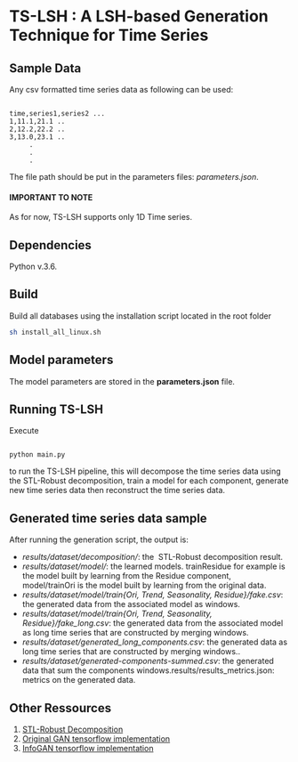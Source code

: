 # TS-LSH : A LSH-based Generation Technique for Time Series

## Sample Data

Any csv formatted time series data as following can be used: 

<pre><code>
time,series1,series2 ... 
1,11.1,21.1 .. 
2,12.2,22.2 .. 
3,13.0,23.1 .. 
     .
     .
     .
</code></pre>

The file path should be put in the parameters files: *parameters.json*. 

#### IMPORTANT TO NOTE

As for now, TS-LSH supports only 1D Time series. 



## Dependencies

Python v.3.6.

## Build

Build all databases using the installation script located in the root folder

```bash
sh install_all_linux.sh
```


## Model parameters

The model parameters are stored in the **parameters.json** file. 

## Running TS-LSH

Execute 
<pre><code>
python main.py
</code></pre>
to run the TS-LSH pipeline, this will decompose the time series data using the STL-Robust decomposition,
train a model for each component, generate new time series data then reconstruct the time series data. 


## Generated time series data sample
 
After running the generation script, the output is: 

* *results/dataset/decomposition/*: the  STL-Robust decomposition result.
* *results/dataset/model/*: the learned models. trainResidue for example is the model built by learning from the Residue component, model/trainOri is the model built by learning from the original data. 
* *results/dataset/model/train{Ori, Trend, Seasonality, Residue}/fake.csv*: the generated data from the associated model as windows.
* *results/dataset/model/train{Ori, Trend, Seasonality, Residue}/fake_long.csv*: the generated data from the associated model as long time series that are constructed by merging windows.
* *results/dataset/generated_long_components.csv*: the generated data as long time series that are constructed by merging windows..
* *results/dataset/generated-components-summed.csv*: the generated data that sum the components windows.results/results_metrics.json: metrics on the generated data. 





## Other Ressources


1. [STL-Robust Decomposition](https://github.com/LeeDoYup/RobustSTL)
1. [Original GAN tensorflow implementation](https://github.com/buriburisuri/sugartensor/blob/master/sugartensor/example/mnist_gan.py)
1. [InfoGAN tensorflow implementation](https://github.com/buriburisuri/sugartensor/blob/master/sugartensor/example/mnist_info_gan.py)



